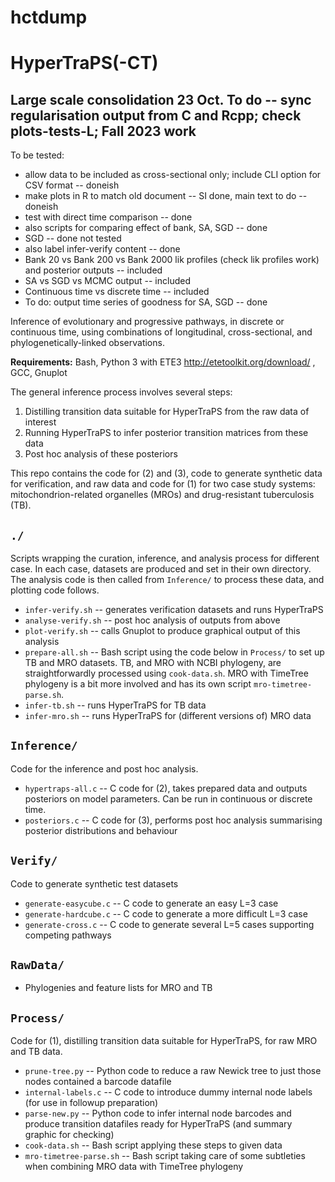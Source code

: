 # hctdump
HyperTraPS(-CT)
===============

Large scale consolidation 23 Oct. To do -- sync regularisation output from C and Rcpp; check plots-tests-L;
Fall 2023 work
-----

To be tested:
* allow data to be included as cross-sectional only; include CLI option for CSV format -- doneish
* make plots in R to match old document -- SI done, main text to do -- doneish
* test with direct time comparison -- done
* also scripts for comparing effect of bank, SA, SGD -- done
* SGD -- done not tested
* also label infer-verify content -- done
* Bank 20 vs Bank 200 vs Bank 2000 lik profiles (check lik profiles work) and posterior outputs -- included
* SA vs SGD vs MCMC output -- included
* Continuous time vs discrete time -- included
* To do: output time series of goodness for SA, SGD -- done

Inference of evolutionary and progressive pathways, in discrete or continuous time, using combinations of longitudinal, cross-sectional, and phylogenetically-linked observations.

**Requirements:** Bash, Python 3 with ETE3 http://etetoolkit.org/download/ , GCC, Gnuplot

The general inference process involves several steps:
  1. Distilling transition data suitable for HyperTraPS from the raw data of interest
  2. Running HyperTraPS to infer posterior transition matrices from these data
  3. Post hoc analysis of these posteriors
  
This repo contains the code for (2) and (3), code to generate synthetic data for verification, and raw data and code for (1) for two case study systems: mitochondrion-related organelles (MROs) and drug-resistant tuberculosis (TB).

`./`
----
Scripts wrapping the curation, inference, and analysis process for different case. In each case, datasets are produced and set in their own directory. The analysis code is then called from `Inference/` to process these data, and plotting code follows.
  * `infer-verify.sh` -- generates verification datasets and runs HyperTraPS
  * `analyse-verify.sh` -- post hoc analysis of outputs from above
  * `plot-verify.sh` -- calls Gnuplot to produce graphical output of this analysis
  * `prepare-all.sh` -- Bash script using the code below in `Process/` to set up TB and MRO datasets. TB, and MRO with NCBI phylogeny, are straightforwardly processed using `cook-data.sh`. MRO with TimeTree phylogeny is a bit more involved and has its own script `mro-timetree-parse.sh`.
  * `infer-tb.sh` -- runs HyperTraPS for TB data
  * `infer-mro.sh` -- runs HyperTraPS for (different versions of) MRO data
  
`Inference/`
------------
Code for the inference and post hoc analysis.
  * `hypertraps-all.c` -- C code for (2), takes prepared data and outputs posteriors on model parameters. Can be run in continuous or discrete time.
  * `posteriors.c` -- C code for (3), performs post hoc analysis summarising posterior distributions and behaviour
  
`Verify/`
---------
Code to generate synthetic test datasets
  * `generate-easycube.c` -- C code to generate an easy L=3 case
  * `generate-hardcube.c` -- C code to generate a more difficult L=3 case
  * `generate-cross.c` -- C code to generate several L=5 cases supporting competing pathways
    
`RawData/`
----------
  * Phylogenies and feature lists for MRO and TB

`Process/`
----------
Code for (1), distilling transition data suitable for HyperTraPS, for raw MRO and TB data. 
  * `prune-tree.py` -- Python code to reduce a raw Newick tree to just those nodes contained a barcode datafile
  * `internal-labels.c` -- C code to introduce dummy internal node labels (for use in followup preparation)
  * `parse-new.py` -- Python code to infer internal node barcodes and produce transition datafiles ready for HyperTraPS (and summary graphic for checking)
  * `cook-data.sh` -- Bash script applying these steps to given data
  * `mro-timetree-parse.sh` -- Bash script taking care of some subtleties when combining MRO data with TimeTree phylogeny
